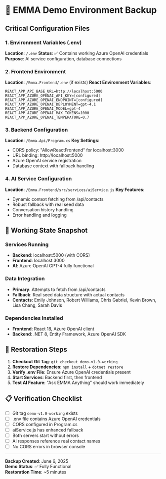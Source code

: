 # 🔐 EMMA Demo Environment Backup

## Critical Configuration Files

### 1. Environment Variables (.env)
**Location**: `/.env`
**Status**: ✅ Contains working Azure OpenAI credentials
**Purpose**: AI service configuration, database connections

### 2. Frontend Environment
**Location**: `/Emma.Frontend/.env` (if exists)
**React Environment Variables**:
```
REACT_APP_API_BASE_URL=http://localhost:5000
REACT_APP_AZURE_OPENAI_API_KEY=[configured]
REACT_APP_AZURE_OPENAI_ENDPOINT=[configured]
REACT_APP_AZURE_OPENAI_DEPLOYMENT=gpt-4.1
REACT_APP_AZURE_OPENAI_MODEL=gpt-4
REACT_APP_AZURE_OPENAI_MAX_TOKENS=1000
REACT_APP_AZURE_OPENAI_TEMPERATURE=0.7
```

### 3. Backend Configuration
**Location**: `/Emma.Api/Program.cs`
**Key Settings**:
- CORS policy: "AllowReactFrontend" for localhost:3000
- URL binding: http://localhost:5000
- Azure OpenAI service registration
- Database context with fallback handling

### 4. AI Service Configuration
**Location**: `/Emma.Frontend/src/services/aiService.js`
**Key Features**:
- Dynamic context fetching from /api/contacts
- Robust fallback with real seed data
- Conversation history handling
- Error handling and logging

## 🎯 Working State Snapshot

### Services Running
- **Backend**: localhost:5000 (with CORS)
- **Frontend**: localhost:3000
- **AI**: Azure OpenAI GPT-4 fully functional

### Data Integration
- **Primary**: Attempts to fetch from /api/contacts
- **Fallback**: Real seed data structure with actual contacts
- **Contacts**: Emily Johnson, Robert Williams, Chris Gabriel, Kevin Brown, Lisa Chang, Sarah Davis

### Dependencies Installed
- **Frontend**: React 18, Azure OpenAI client
- **Backend**: .NET 8, Entity Framework, Azure OpenAI SDK

## 🔄 Restoration Steps

1. **Checkout Git Tag**: `git checkout demo-v1.0-working`
2. **Restore Dependencies**: `npm install` + `dotnet restore`
3. **Verify .env File**: Ensure Azure OpenAI credentials present
4. **Start Services**: Backend first, then frontend
5. **Test AI Feature**: "Ask EMMA Anything" should work immediately

## 📋 Verification Checklist

- [ ] Git tag `demo-v1.0-working` exists
- [ ] .env file contains Azure OpenAI credentials
- [ ] CORS configured in Program.cs
- [ ] aiService.js has enhanced fallback
- [ ] Both servers start without errors
- [ ] AI responses reference real contact names
- [ ] No CORS errors in browser console

---
**Backup Created**: June 6, 2025  
**Demo Status**: ✅ Fully Functional  
**Restoration Time**: ~5 minutes
